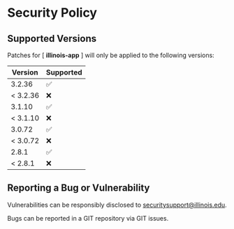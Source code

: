 # Security Policy

## Supported Versions

Patches for [ **illinois-app** ] will only be applied to the following versions:

| Version | Supported |
| ------- | ------------------ |
| 3.2.36 | :white_check_mark: |
| < 3.2.36 | :x: |
| 3.1.10 | :white_check_mark: |
| < 3.1.10 | :x: |
| 3.0.72 | :white_check_mark: |
| < 3.0.72 | :x: |
| 2.8.1 | :white_check_mark: |
| < 2.8.1 | :x: |

## Reporting a Bug or Vulnerability

Vulnerabilities can be responsibly disclosed to [securitysupport@illinois.edu](mailto:securitysupport@illinois.edu).

Bugs can be reported in a GIT repository via GIT issues.